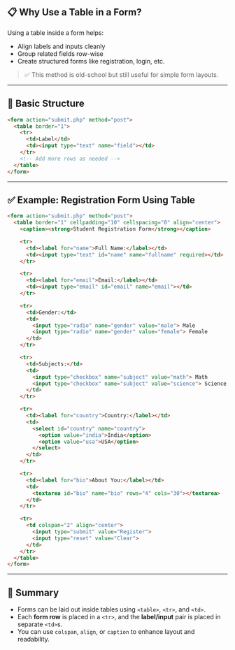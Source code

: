 ## 📋 **Why Use a Table in a Form?**

Using a table inside a form helps:

* Align labels and inputs cleanly
* Group related fields row-wise
* Create structured forms like registration, login, etc.

> ✅ This method is old-school but still useful for simple form layouts.

---

## 🧱 **Basic Structure**

```html
<form action="submit.php" method="post">
  <table border="1">
    <tr>
      <td>Label</td>
      <td><input type="text" name="field"></td>
    </tr>
    <!-- Add more rows as needed -->
  </table>
</form>
```

---

## ✅ **Example: Registration Form Using Table**

```html
<form action="submit.php" method="post">
  <table border="1" cellpadding="10" cellspacing="0" align="center">
    <caption><strong>Student Registration Form</strong></caption>

    <tr>
      <td><label for="name">Full Name:</label></td>
      <td><input type="text" id="name" name="fullname" required></td>
    </tr>

    <tr>
      <td><label for="email">Email:</label></td>
      <td><input type="email" id="email" name="email"></td>
    </tr>

    <tr>
      <td>Gender:</td>
      <td>
        <input type="radio" name="gender" value="male"> Male
        <input type="radio" name="gender" value="female"> Female
      </td>
    </tr>

    <tr>
      <td>Subjects:</td>
      <td>
        <input type="checkbox" name="subject" value="math"> Math
        <input type="checkbox" name="subject" value="science"> Science
      </td>
    </tr>

    <tr>
      <td><label for="country">Country:</label></td>
      <td>
        <select id="country" name="country">
          <option value="india">India</option>
          <option value="usa">USA</option>
        </select>
      </td>
    </tr>

    <tr>
      <td><label for="bio">About You:</label></td>
      <td>
        <textarea id="bio" name="bio" rows="4" cols="30"></textarea>
      </td>
    </tr>

    <tr>
      <td colspan="2" align="center">
        <input type="submit" value="Register">
        <input type="reset" value="Clear">
      </td>
    </tr>
  </table>
</form>
```

---

## 🧾 Summary

* Forms can be laid out inside tables using `<table>`, `<tr>`, and `<td>`.
* Each **form row** is placed in a `<tr>`, and the **label/input** pair is placed in separate `<td>`s.
* You can use `colspan`, `align`, or `caption` to enhance layout and readability.